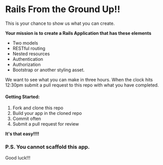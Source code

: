 # Rails From the Ground Up!!

This is your chance to show us what you can create.


**Your mission is to create a Rails Application that has these elements**

- Two models
- RESTful routing
- Nested resources
- Authentication
- Authorization
- Bootstrap or another styling asset.

We want to see what you can make in three hours.  When the clock hits 12:30pm submit a pull request to this repo with what you have completed.

#### Getting Started:
1. Fork and clone this repo
2. Build your app in the cloned repo
3. Commit often
4. Submit a pull request for review

**It's that easy!!!!**


### P.S. You cannot scaffold this app. ###

Good luck!!!
